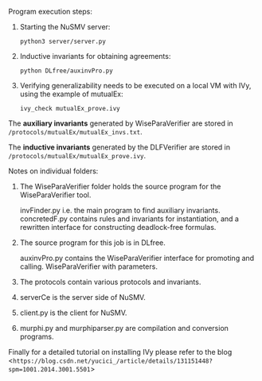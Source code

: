 Program execution steps:

1. Starting the NuSMV server:

    ```cd /serverCe
    python3 server/server.py
    ```

2. Inductive invariants for obtaining agreements:

    ```
    python DLfree/auxinvPro.py
    ```

4. Verifying generalizability needs to be executed on a local VM with IVy, using the example of mutualEx:

    ```
    ivy_check mutualEx_prove.ivy
    ```



The **auxiliary invariants** generated by WiseParaVerifier are stored in `/protocols/mutualEx/mutualEx_invs.txt`.

The **inductive invariants** generated by the DLFVerifier are stored in `/protocols/mutualEx/mutualEx_prove.ivy`.



Notes on individual folders:

1. The WiseParaVerifier folder holds the source program for the WiseParaVerifier tool.

    invFinder.py i.e. the main program to find auxiliary invariants.
    concretedF.py contains rules and invariants for instantiation, and a rewritten interface for constructing deadlock-free formulas.

2. The source program for this job is in DLfree.

   auxinvPro.py contains the WiseParaVerifier interface for promoting and calling. WiseParaVerifier with parameters.

4. The protocols contain various protocols and invariants.

5. serverCe is the server side of NuSMV.

6. client.py is the client for NuSMV.

7. murphi.py and murphiparser.py are compilation and conversion programs.

Finally for a detailed tutorial on installing IVy please refer to the blog <`https://blog.csdn.net/yucici_/article/details/131151448?spm=1001.2014.3001.5501`>
